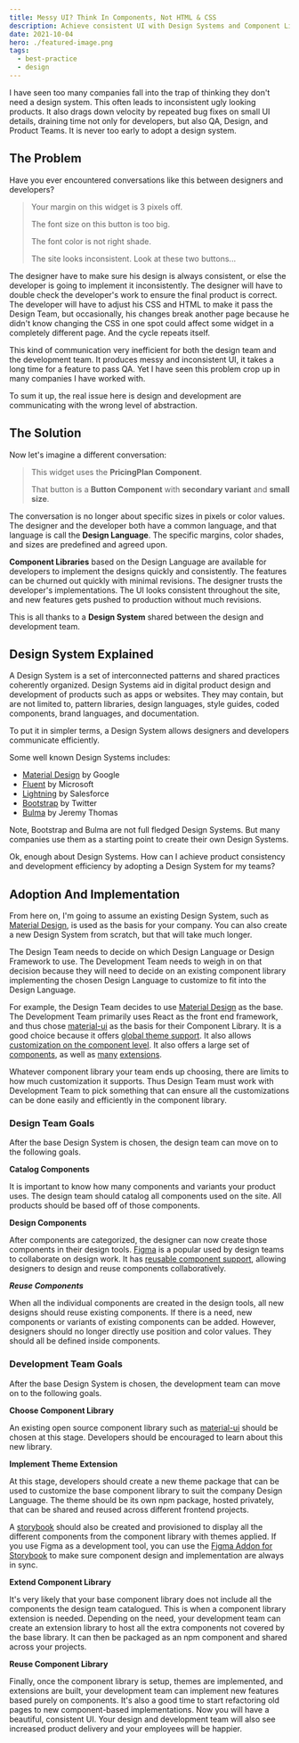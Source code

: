 ```yaml
---
title: Messy UI? Think In Components, Not HTML & CSS
description: Achieve consistent UI with Design Systems and Component Libraries.
date: 2021-10-04
hero: ./featured-image.png
tags:
  - best-practice
  - design
---
```


I have seen too many companies fall into the trap of thinking they don't need a
design system. This often leads to inconsistent ugly looking products. It also
drags down velocity by repeated bug fixes on small UI details, draining time not
only for developers, but also QA, Design, and Product Teams. It is never too
early to adopt a design system.

## The Problem

Have you ever encountered conversations like this between designers and
developers?

> Your margin on this widget is 3 pixels off.
>
> The font size on this button is too big.
>
> The font color is not right shade.
>
> The site looks inconsistent. Look at these two buttons...

The designer have to make sure his design is always consistent, or else the
developer is going to implement it inconsistently. The designer will have to
double check the developer's work to ensure the final product is correct. The
developer will have to adjust his CSS and HTML to make it pass the Design Team,
but occasionally, his changes break another page because he didn't know changing
the CSS in one spot could affect some widget in a completely different page. And
the cycle repeats itself.

This kind of communication very inefficient for both the design team and the
development team. It produces messy and inconsistent UI, it takes a long time
for a feature to pass QA. Yet I have seen this problem crop up in many companies
I have worked with.

To sum it up, the real issue here is design and development are communicating
with the wrong level of abstraction.

## The Solution

Now let's imagine a different conversation:

> This widget uses the **PricingPlan Component**.
>
> That button is a **Button Component** with **secondary variant** and **small
> size**.

The conversation is no longer about specific sizes in pixels or color values.
The designer and the developer both have a common language, and that language is
call the **Design Language**. The specific margins, color shades, and sizes are
predefined and agreed upon.

**Component Libraries** based on the Design Language are available for
developers to implement the designs quickly and consistently. The features can
be churned out quickly with minimal revisions. The designer trusts the
developer's implementations. The UI looks consistent throughout the site, and
new features gets pushed to production without much revisions.

This is all thanks to a **Design System** shared between the design and
development team.

## Design System Explained

A Design System is a set of interconnected patterns and shared practices
coherently organized. Design Systems aid in digital product design and
development of products such as apps or websites. They may contain, but are not
limited to, pattern libraries, design languages, style guides, coded components,
brand languages, and documentation.

To put it in simpler terms, a Design System allows designers and developers
communicate efficiently.

Some well known Design Systems includes:

- [Material Design](https://material.io/components) by Google
- [Fluent](https://developer.microsoft.com/en-us/fluentui#/) by Microsoft
- [Lightning](https://www.lightningdesignsystem.com/) by Salesforce
- [Bootstrap](https://getbootstrap.com/docs/5.1/getting-started/introduction/)
  by Twitter
- [Bulma](https://bulma.io/) by Jeremy Thomas

Note, Bootstrap and Bulma are not full fledged Design Systems. But many
companies use them as a starting point to create their own Design Systems.

Ok, enough about Design Systems. How can I achieve product consistency and
development efficiency by adopting a Design System for my teams?

## Adoption And Implementation

From here on, I'm going to assume an existing Design System, such as
[Material Design](https://material.io/components), is used as the basis for your
company. You can also create a new Design System from scratch, but that will
take much longer.

The Design Team needs to decide on which Design Language or Design Framework to
use. The Development Team needs to weigh in on that decision because they will
need to decide on an existing component library implementing the chosen Design
Language to customize to fit into the Design Language.

For example, the Design Team decides to use
[Material Design](https://material.io/components) as the base. The Development
Team primarily uses React as the front end framework, and thus chose
[material-ui](https://mui.com/) as the basis for their Component Library. It is
a good choice because it offers
[global theme support](https://mui.com/customization/theming/). It also allows
[customization on the component level](https://mui.com/customization/how-to-customize/).
It also offers a large set of
[components](https://mui.com/customization/how-to-customize/), as well as
[many](https://github.com/gregnb/mui-datatables)
[extensions](https://www.npmjs.com/package/@mui/lab).

Whatever component library your team ends up choosing, there are limits to how
much customization it supports. Thus Design Team must work with Development Team
to pick something that can ensure all the customizations can be done easily and
efficiently in the component library.

### Design Team Goals

After the base Design System is chosen, the design team can move on to the
following goals.

**Catalog Components**

It is important to know how many components and variants your product uses. The
design team should catalog all components used on the site. All products should
be based off of those components.

**Design Components**

After components are categorized, the designer can now create those components
in their design tools. [Figma](https://www.figma.com/) is a popular used by
design teams to collaborate on design work. It has
[reusable component support](https://help.figma.com/hc/en-us/articles/360038662654-Guide-to-Components-in-Figma),
allowing designers to design and reuse components collaboratively.

**_Reuse Components_**

When all the individual components are created in the design tools, all new
designs should reuse existing components. If there is a need, new components or
variants of existing components can be added. However, designers should no
longer directly use position and color values. They should all be defined inside
components.

### Development Team Goals

After the base Design System is chosen, the development team can move on to the
following goals.

**Choose Component Library**

An existing open source component library such as
[material-ui](https://mui.com/) should be chosen at this stage. Developers
should be encouraged to learn about this new library.

**Implement Theme Extension**

At this stage, developers should create a new theme package that can be used to
customize the base component library to suit the company Design Language. The
theme should be its own npm package, hosted privately, that can be shared and
reused across different frontend projects.

A [storybook](https://storybook.js.org/) should also be created and provisioned
to display all the different components from the component library with themes
applied. If you use Figma as a development tool, you can use the
[Figma Addon for Storybook](https://help.figma.com/hc/en-us/articles/360045003494-Storybook-and-Figma)
to make sure component design and implementation are always in sync.

**Extend Component Library**

It's very likely that your base component library does not include all the
components the design team catalogued. This is when a component library
extension is needed. Depending on the need, your development team can create an
extension library to host all the extra components not covered by the base
library. It can then be packaged as an npm component and shared across your
projects.

**Reuse Component Library**

Finally, once the component library is setup, themes are implemented, and
extensions are built, your development team can implement new features based
purely on components. It's also a good time to start refactoring old pages to
new component-based implementations. Now you will have a beautiful, consistent
UI. Your design and development team will also see increased product delivery
and your employees will be happier.
